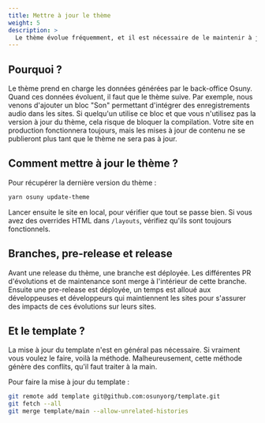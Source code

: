 ```yaml
---
title: Mettre à jour le thème
weight: 5
description: >
  Le thème évolue fréquemment, et il est nécessaire de le maintenir à jour
---
```


## Pourquoi ?

Le thème prend en charge les données générées par le back-office Osuny.
Quand ces données évoluent, il faut que le thème suive.
Par exemple, nous venons d'ajouter un bloc "Son" permettant d'intégrer des enregistrements audio dans les sites.
Si quelqu'un utilise ce bloc et que vous n'utilisez pas la version à jour du thème, cela risque de bloquer la compilation.
Votre site en production fonctionnera toujours, mais les mises à jour de contenu ne se publieront plus tant que le thème ne sera pas à jour.

## Comment mettre à jour le thème ?
Pour récupérer la dernière version du thème :
```bash
yarn osuny update-theme
```

Lancer ensuite le site en local, pour vérifier que tout se passe bien.
Si vous avez des overrides HTML dans `/layouts`, vérifiez qu'ils sont toujours fonctionnels.

## Branches, pre-release et release

Avant une release du thème, une branche est déployée. Les différentes PR d'évolutions et de maintenance sont merge à l'intérieur de cette branche. Ensuite une pre-release est déployée, un temps est alloué aux développeuses et développeurs qui maintiennent les sites pour s'assurer des impacts de ces évolutions sur leurs sites. 


## Et le template ?

La mise à jour du template n'est en général pas nécessaire.
Si vraiment vous voulez le faire, voilà la méthode.
Malheureusement, cette méthode génère des conflits, qu'il faut traiter à la main.

Pour faire la mise à jour du template :
```bash
git remote add template git@github.com:osunyorg/template.git
git fetch --all
git merge template/main --allow-unrelated-histories
```
